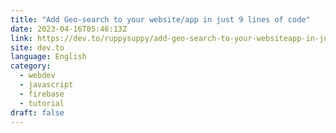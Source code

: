 ```yaml
---
title: "Add Geo-search to your website/app in just 9 lines of code"
date: 2023-04-16T05:46:13Z
link: https://dev.to/ruppysuppy/add-geo-search-to-your-websiteapp-in-just-9-lines-of-code-4kp4?utm_medium=RSS&utm_source=news.12bit.vn
site: dev.to
language: English
category:
  - webdev
  - javascript
  - firebase
  - tutorial
draft: false
---
```


